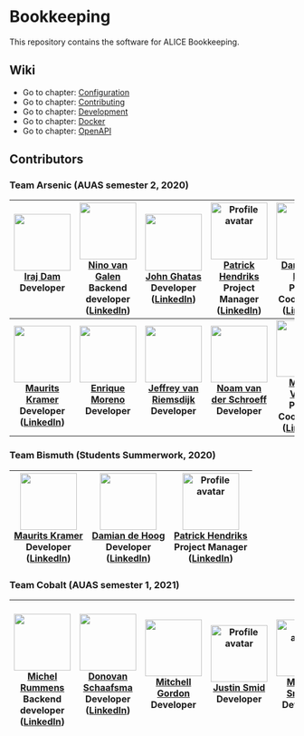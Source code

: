 # Bookkeeping
This repository contains the software for ALICE Bookkeeping.

## Wiki
- Go to chapter: [Configuration](./docs/CONFIGURATION.md)
- Go to chapter: [Contributing](./docs/CONTRIBUTING.md)
- Go to chapter: [Development](./docs/DEVELOPMENT.md)
- Go to chapter: [Docker](./docs/DOCKER.md)
- Go to chapter: [OpenAPI](./docs/OPENAPI.md)

## Contributors

### Team Arsenic (AUAS semester 2, 2020)
| <img src="https://avatars1.githubusercontent.com/u/57952173?v=4" width="100px;" alt="" /><br> [Iraj Dam](https://github.com/emasiraj)<br>Developer<br><br> | <img src="https://avatars1.githubusercontent.com/u/23157311?v=4" width="100px;" alt="" /><br>[Nino van Galen](https://github.com/noxi333)<br>**Backend developer**<br>([LinkedIn](https://www.linkedin.com/in/ninovangalen/)) | <img src="https://avatars1.githubusercontent.com/u/14125058?v=4" width="100px;" alt="" /><br>[John Ghatas](https://github.com/john-ghatas)<br>Developer<br>([LinkedIn](https://www.linkedin.com/in/john-ghatas-b6bb3412b/))| <img src="https://avatars1.githubusercontent.com/u/578219?v=4" width="100px;" alt="Profile avatar" /><br>[Patrick Hendriks](https://github.com/phendriksnl)<br>Project Manager<br>([LinkedIn](https://www.linkedin.com/in/p-hendriks/)) | <img src="https://avatars1.githubusercontent.com/u/37507522?v=4" width="100px;" alt="" /><br>[Damian de Hoog](https://github.com/DdeHoog)<br>Project Coordinator<br>([LinkedIn](https://www.linkedin.com/in/damian-de-hoog-82a150162/))<br> |
|:---:|:---:|:---:|:---:|:---:|
| **<img src="https://avatars1.githubusercontent.com/u/36443695?v=4" width="100px;" alt="" /><br>[Maurits Kramer](https://github.com/MauritsioRK)<br>Developer<br>([LinkedIn](https://www.linkedin.com/in/maurits-kramer-370/))** | **<img src="https://avatars1.githubusercontent.com/u/32191876?v=4" width="100px;" alt="" /><br>[Enrique Moreno](https://github.com/morenoenr)<br>Developer<br><br>** | **<img src="https://avatars1.githubusercontent.com/u/19711186?v=4" width="100px;" alt="" /><br>[Jeffrey van Riemsdijk](https://github.com/Walorda)<br>Developer<br><br>** | **<img src="https://avatars1.githubusercontent.com/u/1338403?v=4" width="100px;" alt="" /><br>[Noam van der Schroeff](https://github.com/noamxx)<br>Developer<br><br>** | **<img src="https://avatars1.githubusercontent.com/u/25134477?v=4" width="100px;" alt="" /><br>[Martijn Vegter](https://github.com/mvegter)<br>Project Coordinator<br>([LinkedIn](https://www.linkedin.com/in/martijnvegter/))** |

### Team Bismuth (Students Summerwork, 2020)
|  **<img src="https://avatars1.githubusercontent.com/u/36443695?v=4" width="100px;" alt="" /><br>[Maurits Kramer](https://github.com/MauritsioRK)<br>Developer<br>([LinkedIn](https://www.linkedin.com/in/maurits-kramer-370/))**|  <img src="https://avatars1.githubusercontent.com/u/37507522?v=4" width="100px;" alt="" /><br>[Damian de Hoog](https://github.com/DdeHoog)<br>Developer<br>([LinkedIn](https://www.linkedin.com/in/damian-de-hoog-82a150162/))<br> | <img src="https://avatars1.githubusercontent.com/u/578219?v=4" width="100px;" alt="Profile avatar" /><br>[Patrick Hendriks](https://github.com/phendriksnl)<br>Project Manager<br>([LinkedIn](https://www.linkedin.com/in/p-hendriks/)) |
|:---:|:---:|:---:|

### Team Cobalt (AUAS semester 1, 2021)
| <br> <img src="https://avatars1.githubusercontent.com/u/33120163?s=460&v=4" width="100px;" alt="" /><br> [Michel Rummens](https://github.com/rummens1337)<br>Backend developer<br>([LinkedIn](https://www.linkedin.com/in/michel-rummens-03839a163/)) | <img src="https://avatars0.githubusercontent.com/u/33253996?s=460&v=4" width="100px;" alt="" /><br>[Donovan Schaafsma](https://github.com/Ryukishi)<br>Developer<br>([LinkedIn](https://www.linkedin.com/in/donovan-schaafsma-75562b174/)) | <img src="https://avatars2.githubusercontent.com/u/48022021?s=460&u=5538cb1dfe769039bbeb6ed2255ba8f330f046fb&v=4" width="100px;" alt="" /><br>[Mitchell Gordon](https://github.com/Nightfeather404)<br>Developer<br> | <img src="https://avatars3.githubusercontent.com/u/34271675?s=460&u=b4f7c297880ed626ccff9eb8f4135404d60b5b59&v=4" width="100px;" alt="Profile avatar" /><br>[Justin Smid](https://github.com/justinsmid)<br>Developer<br> | <img src="https://avatars0.githubusercontent.com/u/71690501?s=460&v=4" width="100px;" alt="Profile avatar" /><br>[Matthijs Snijders](https://github.com/MatthijsRS)<br>Developer<br> | <br><img src="https://avatars2.githubusercontent.com/u/43433136?s=460&v=4" width="100px;" alt="" /><br>[Tim Van Ekert](https://github.com/ekertt)<br>Project coordinator<br><br> |
|:---:|:---:|:---:|:---:|:---:|:---:|
